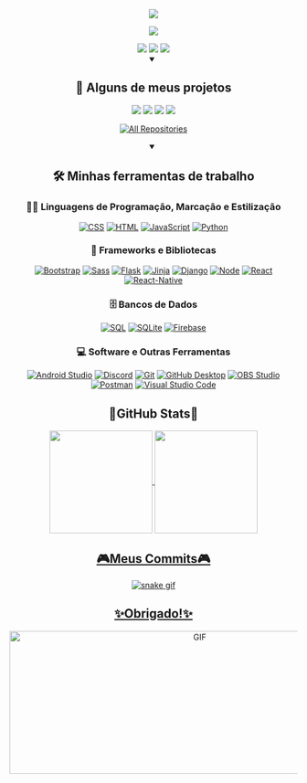 <!--Titulo-->
<p align="center">
  <img src="https://readme-typing-svg.demolab.com?font=Fira+Code&size=33&duration=1&pause=1000&center=true&width=500&lines=Samuel+Faria">
</p>

<p align="center">
  <img src="https://readme-typing-svg.demolab.com?font=Fira+Code&size=24&duration=2000&pause=1000&center=true&width=500&height=35&lines=Programador+Full+Stack+estudante;M%C3%BAsico+Baixista%2FViolonista;Sempre+aprendendo+coisas+novas">
  
</p>

<!--Redes sociais-->
<div align="center"> 
  <a href="https://www.youtube.com/channel/UCyYvCgPSPsBDqpVARGEb0lQ" target="_blank"><img src="https://img.shields.io/badge/YouTube-FF0000?style=for-the-badge&logo=youtube&logoColor=white" target="_blank"></a>
  <a href="https://www.instagram.com/samfaria_/" target="_blank"><img src="https://img.shields.io/badge/-Instagram-%23E4405F?style=for-the-badge&logo=instagram&logoColor=white" target="_blank"></a>
  <a href="https://www.linkedin.com/in/samuel-faria-963649223/" target="_blank"><img src="https://img.shields.io/badge/-LinkedIn-%230077B5?style=for-the-badge&logo=linkedin&logoColor=white" target="_blank"></a> 

<br>

<details open> 
  <summary><h2>📘 Alguns de meus projetos</h2></summary>

  <!-- Repo info cards - https://github.com/anuraghazra/github-readme-stats -->
  <p align="center">
    <a><img src="https://github-readme-stats.vercel.app/api/pin/?username=Samfaria2002&repo=InventoryProject"></a>
    <a><img src="https://github-readme-stats.vercel.app/api/pin/?username=Samfaria2002&repo=MobilePharmacyProject"></a>
    <a><img src="https://github-readme-stats.vercel.app/api/pin/?username=Samfaria2002&repo=SpotifyReplica"></a>
    <a><img src="https://github-readme-stats.vercel.app/api/pin/?username=Samfaria2002&repo=WebsitePharmacyProject"></a>
  </p>

  <a href="https://github.com/Samfaria2002?tab=repositories"><img alt="All Repositories" title="All Repositories" src="https://custom-icon-badges.demolab.com/badge/-Clique%20Aqui%20Para%20Todos%20Os%20Meus%20Repositórios-161B22?style=for-the-badge&logoColor=white&logo=repo"/></a>
</details>

<!--Tecnologias Usadas-->
<details open align="center"> 
  <summary><h2>🛠️ Minhas ferramentas de trabalho</h2></summary>
  <!-- Some badges are from v -->

  <h3>👨‍💻 Linguagens de Programação, Marcação e Estilização</h3>
  <p>
      <a href=""><img alt="CSS" src="https://img.shields.io/badge/css3-%231572B6.svg?style=for-the-badge&logo=css3&logoColor=white"></a>
      <a href=""><img alt="HTML" src="https://img.shields.io/badge/html5-%23E34F26.svg?style=for-the-badge&logo=html5&logoColor=white"></a>
      <a href=""><img alt="JavaScript" src="https://img.shields.io/badge/javascript-%23323330.svg?style=for-the-badge&logo=javascript&logoColor=%23F7DF1E"></a>
      <a href=""><img alt="Python" src="https://img.shields.io/badge/python-3670A0?style=for-the-badge&logo=python&logoColor=ffdd54"></a>
  </p>
  
  <h3>🧰 Frameworks e Bibliotecas</h3>
  <p>
      <a href="#"><img alt="Bootstrap" src="https://img.shields.io/badge/bootstrap-%238511FA.svg?style=for-the-badge&logo=bootstrap&logoColor=white"></a>
      <a href="#"><img alt="Sass" src="https://img.shields.io/badge/SASS-hotpink.svg?style=for-the-badge&logo=SASS&logoColor=white"></a>
      <a href="#"><img alt="Flask" src="https://img.shields.io/badge/flask-%23000.svg?style=for-the-badge&logo=flask&logoColor=white"></a>
      <a href="#"><img alt="Jinja" src="https://img.shields.io/badge/jinja-white.svg?style=for-the-badge&logo=jinja&logoColor=black"></a>
      <a href="#"><img alt="Django" src="https://img.shields.io/badge/django-%23092E20.svg?style=for-the-badge&logo=django&logoColor=white"></a>
      <a href="#"><img alt="Node" src="https://img.shields.io/badge/node.js-6DA55F?style=for-the-badge&logo=node.js&logoColor=white"></a>
      <a href="#"><img alt="React" src="https://img.shields.io/badge/react-%2320232a.svg?style=for-the-badge&logo=react&logoColor=%2361DAFB"></a>
      <a href="#"><img alt="React-Native" src="https://img.shields.io/badge/react_native-%2320232a.svg?style=for-the-badge&logo=react&logoColor=%2361DAFB"></a>
  </p>
  
  <h3>🗄️ Bancos de Dados</h3>
  <p>
      <a href=""><img alt="SQL" src="https://img.shields.io/badge/mysql-%2300f.svg?style=for-the-badge&logo=mysql&logoColor=white"></a>
      <a href="#"><img alt="SQLite" src ="https://img.shields.io/badge/sqlite-%2307405e.svg?style=for-the-badge&logo=sqlite&logoColor=white"></a>
      <a href="#"><img alt="Firebase" src ="https://img.shields.io/badge/Firebase-039BE5?style=for-the-badge&logo=Firebase&logoColor=white"></a>
  </p>
  
  <h3>💻 Software e Outras Ferramentas</h3>
  <p>
      <a href="#"><img alt="Android Studio" src="https://img.shields.io/badge/Android%20Studio-008678.svg?logo=android-studio&logoColor=white"></a>
      <a href="#"><img alt="Discord" src="https://img.shields.io/badge/-Discord-5865F2.svg?logo=discord&logoColor=white"></a>
      <a href="#"><img alt="Git" src="https://img.shields.io/badge/Git-F05033.svg?logo=git&logoColor=white"></a>
      <a href="#"><img alt="GitHub Desktop" src="https://img.shields.io/badge/GitHub%20Desktop-8034A9.svg?logo=github&logoColor=white"></a>
      <a href="#"><img alt="OBS Studio" src="https://img.shields.io/badge/-OBS-302E31?logo=obs-studio&logoColor=white"></a>
      <a href="#"><img alt="Postman" src="https://img.shields.io/badge/Postman-FF6C37?logo=postman&logoColor=white"></a>
      <a href="#"><img alt="Visual Studio Code" src="https://img.shields.io/badge/Visual%20Studio%20Code-0078d7.svg?logo=visual-studio-code&logoColor=white"></a>
  </p>
</details>

<!--GitHub Stats-->
<div align="center"><h2>👾GitHub Stats👾</h2></div>
<div align="center"> 
  <a href="https://github.com/Samfaria2002"> 
  <img align="center" height="180em" src="https://github-readme-stats.vercel.app/api?username=Samfaria2002&show_icons=true&theme=cobalt"/> 
  <img align="center" height="180em" src="https://github-readme-stats.vercel.app/api/top-langs/?username=SamFaria2002&layout=compact&langs_count=7&theme=cobalt"/>
 </div>
</div>

<!--Commits-->  
<div align="center"><h2>🎮Meus Commits🎮</h2></div>
<div align="center"> 
  
  ![snake gif](https://github.com/Samfaria2002/Samfaria2002/tree/output/github-contribution-grid-snake.svg)
  
</div>
  <div align="center"><h2>✨Obrigado!✨</h2></div>
<p align="center">
  <img alt="GIF" src="https://media.boingboing.net/wp-content/uploads/2015/09/coffee_in_rain_by_kirokaze-d98qb8z.gif" width="650px" height="250px" />
</p>
